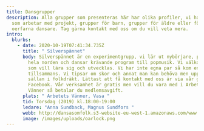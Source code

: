 ```yaml
---
title: Dansgrupper
description: Alla grupper som presenteras här har olika profiler, vi har grupper
  som arbetar med projekt, grupper för barn, grupper för äldre eller för
  oerfarna dansare. Tag gärna kontakt med oss om du vill veta mera.
intro:
  blurbs:
    - date: 2020-10-19T07:41:34.735Z
      title: " Silverspännet"
      body: Silverspännet är en experimentgrupp, vi lär ut nybörjare, polskor från
        hela norden och dansar krävande program till popmusik. Vi välkomnar alla
        som vill lära sig och utvecklas. Vi har inte egna par så kom ensam eller
        tillsammans. Vi tipsar om skor och annat man kan behöva men uppträder
        sällan i folkdräkt. Lättast att få kontakt med oss är via vår grupp i
        Facebook. Vår verksamhet är gratis men vill du vara med i Arbetets
        Vänner så betalar du medlemsavgift.
      plats: " Arbetets Vänner, Vasa "
      tid: Torsdag (2019) kl.18:00-19:00
      ledare: "Anna Sundback, Magnus Sundfors "
      webb: http://dansasomfolk.s3-website-eu-west-1.amazonaws.com/www.facebook.com/groups/silverspannet
      image: /images/uploads/oarlock.png
---
```

